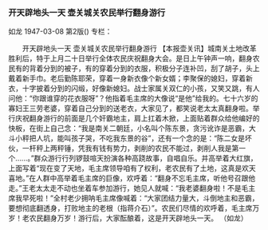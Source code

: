 ### 开天辟地头一天  壶关城关农民举行翻身游行
如龙
1947-03-08
第2版()
专栏：

　　开天辟地头一天
    壶关城关农民举行翻身游行
    【本报壶关讯】城南关土地改革胜利后，特于上月二十日举行全体农民庆祝翻身大会。是日上午钟声一响，翻身农民有的背着分到的被子，有的穿着分到的衣服，积极分子连补凹，刮了胡子，头上戴着新手巾。老后勤陈耶荣，穿着一身新衣像个新女婿；李聚保的媳妇，穿着新衣，十字披着分到的闪缎，好像新媳妇。战士家属关双仁的小孩，又笑又跳，有人问他：“你跟谁穿的花衣服呀”？他指着毛主席的大像说“是他”给我的。七十六岁的寡妇王三劳老婆，穿着自己分到的送老衣，大家见了，都笑说老太太真翻身啦。举行庆祝翻身游行的前面是几个奸霸地主，肩上扛着木掀，上面贴着群众给他编好的快板，在街上自己念：“我是南关二朝廷，小名叫个陈东景，贪污讹诈是恶霸，大斗小秤把人坑，能叫孩子哭，不吃我东景的谷”，还有一个念的是：“陈二女是坏伙，一杆秤上两秤锤，凭我有钱有势力，剥削的农民不能过，剥削人我是第一个……。”群众游行行列锣鼓喧天扮演各种高跷故事，自唱自乐。并高举着大红旗，上面写着“现在变了天地，毛主席领导咱有了权利，老农民有了土地，这真是欢天喜地。”在人群中高举着毛主席的巨像，欢呼着：“翻身不忘毛主席，听他号召跟他走。”王老太太走不动也坐着车参加游行，她见人就喊：“我老婆翻身啦！不是毛主席我早死啦！”全村老少拥呐毛主席像喊着：“大家团结力量大，斗倒地主和恶霸，要想彻底翻透身，打败地主的老根（指蒋介石）”。农民们尽情的欢呼着，毛主席万岁！老农民翻身万岁！游行后，大家酝酿着，这是开天辟地头一天。
                                                  （如龙）
